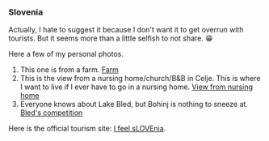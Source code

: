 

### Slovenia ###

Actually, I hate to suggest it because I don't want it to get overrun with tourists. But it seems more than a little selfish to not share. :grin:

Here a few of my personal photos. 
1. This one is from a farm. [Farm](https://photos.app.goo.gl/PoJ2ync9CdKPKDYG8)
2. This is the view from a nursing home/church/B&B in Celje. This is where I want to live if I ever have to go in a nursing home. [View from nursing home](https://photos.app.goo.gl/4jCzsRtXaGbpMWEx6)
3. Everyone knows about Lake Bled, but Bohinj is nothing to sneeze at. [Bled's competition](https://photos.app.goo.gl/hYFXzmXQa3B1jEKPA)

Here is the official tourism site: [I feel sLOVEnia](https://www.slovenia.info/en).

